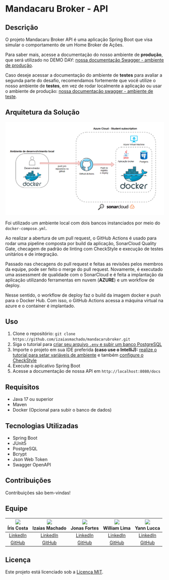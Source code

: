 # Mandacaru Broker - API

## Descrição

O projeto Mandacaru Broker API é uma aplicação Spring Boot que visa simular o comportamento de um Home Broker de Ações. 

Para saber mais, acesse a documentação do nosso ambiente de **produção**, que será utilizado no DEMO DAY: [nossa documentação Swagger - ambiente de produção](https://api.mandacarubroker.com.br/docs).

Caso deseje acessar a documentação do ambiente de **testes** para avaliar a segunda parte do desafio, recomendamos fortemente que você utilize o nosso ambiente de **testes**, em vez de rodar localmente a aplicação ou usar o ambiente de produção: [nossa documentação swagger - ambiente de teste](https://test-api.mandacarubroker.com.br/swagger-ui/index.html).

## Arquitetura da Solução

![Arquitetura da solução](./docs/img/architecture.png)

Foi utilizado um ambiente local com dois bancos instanciados por meio do `docker-compose.yml`.

Ao realizar a abertura de um pull request, o GitHub Actions é usado para rodar uma pipeline composta por build da aplicação, SonarCloud Quality Gate, checagem de padrão de linting com CheckStyle e execução de testes unitários e de integração.

Passado nas checagens do pull request e feitas as revisões pelos membros da equipe, pode ser feito o merge do pull request. Novamente, é executado uma assessment de qualidade com o SonarCloud e é feita a implantação da aplicação utilizando ferramentas em nuvem (**AZURE**) e um workflow de deploy.

Nesse sentido, o workflow de deploy faz o build da imagem docker e push para o Docker Hub. Com isso, o GitHub Actions acessa a máquina virtual na azure e o container é implantado.

## Uso

1. Clone o repositório: `git clone https://github.com/izaiasmachado/mandacarubroker.git`
2. Siga o tutorial para [criar seu arquivo `.env` e subir um banco PostgreSQL](./docs/tutorials/setup-postgresql-docker-compose.md)
3. Importe o projeto em sua IDE preferida **(caso use o IntelliJ):** [realize o tutorial para setar variáveis de ambiente](./docs/tutorials/setup-dotenv-variables-intellij.md) e também [configure o CheckStyle](./docs/tutorials/setup-checkstyle-plugin-intellij.md)
4. Execute o aplicativo Spring Boot
5. Acesse a documentação de nossa API em `http://localhost:8080/docs`

## Requisitos

- Java 17 ou superior
- Maven
- Docker (Opcional para subir o banco de dados)

## Tecnologias Utilizadas

- Spring Boot
- JUnit5
- PostgreSQL
- Bcrypt
- Json Web Token
- Swagger OpenAPI

## Contribuições

Contribuições são bem-vindas!

## Equipe

| <img src="https://avatars.githubusercontent.com/u/69826078?v=3&s=115"><br><strong>Íris Costa</strong> | <img src="https://avatars0.githubusercontent.com/u/47287096?v=3&s=115"><br><strong>Izaias Machado</strong> | <img src="https://avatars0.githubusercontent.com/u/43821439?v=3&s=115"><br><strong>Jonas Fortes</strong> | <img src="https://avatars0.githubusercontent.com/u/70725719?v=3&s=115"><br><strong>William Lima</strong> | <img src="https://avatars0.githubusercontent.com/u/112739407?v=3&s=115"><br><strong>Yann Lucca</strong> |
| :---------------------------------------------------------------------------------------------------: | :--------------------------------------------------------------------------------------------------------: | :------------------------------------------------------------------------------------------------------: | :------------------------------------------------------------------------------------------------------: | :-----------------------------------------------------------------------------------------------------: |
|                          [LinkedIn](https://www.linkedin.com/in/costairis/)                           |                           [LinkedIn](https://www.linkedin.com/in/izaiasmachado/)                           |                     [LinkedIn](https://www.linkedin.com/in/jonas-fortes-2138731a3/)                      |                       [LinkedIn](https://www.linkedin.com/in/william-bruno-sales/)                       |                            [LinkedIn](https://linkedin.com/in/yann-miranda)                             |
|                                [GitHub](https://github.com/iriscoxta)                                 |                                 [GitHub](https://github.com/izaiasmachado)                                 |                                [GitHub](https://github.com/JonasFortes12)                                |                                [GitHub](https://github.com/williambrunos)                                |                                  [GitHub](https://github.com/yannluk4)                                  |

## Licença

Este projeto está licenciado sob a [Licença MIT](LICENSE).

